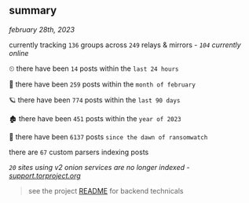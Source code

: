 
## summary
_february 28th, 2023_

currently tracking `136` groups across `249` relays & mirrors - _`104` currently online_

⏲ there have been `14` posts within the `last 24 hours`

🦈 there have been `259` posts within the `month of february`

🪐 there have been `774` posts within the `last 90 days`

🏚 there have been `451` posts within the `year of 2023`

🦕 there have been `6137` posts `since the dawn of ransomwatch`

there are `67` custom parsers indexing posts

_`20` sites using v2 onion services are no longer indexed - [support.torproject.org](https://support.torproject.org/onionservices/v2-deprecation/)_

> see the project [README](https://github.com/joshhighet/ransomwatch#ransomwatch--) for backend technicals
